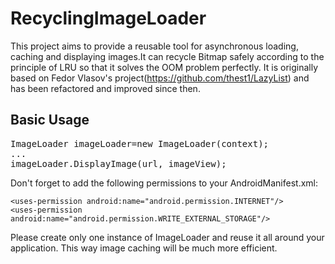 RecyclingImageLoader
====================

This project aims to provide a reusable tool for asynchronous loading, caching and displaying images.It can recycle Bitmap safely according to the principle of LRU so that it solves the OOM problem perfectly. It is originally based on Fedor Vlasov's project(https://github.com/thest1/LazyList) and has been refactored and improved since then.


<h2>Basic Usage</h2>

<pre>ImageLoader imageLoader=new ImageLoader(context);
...
imageLoader.DisplayImage(url, imageView);</pre>

Don't forget to add the following permissions to your AndroidManifest.xml:

<pre><code>&lt;uses-permission android:name="android.permission.INTERNET"/&gt;
&lt;uses-permission android:name="android.permission.WRITE_EXTERNAL_STORAGE"/&gt;</code></pre>



Please create only one instance of ImageLoader and reuse it all around your application. This way image caching will be much more efficient.
